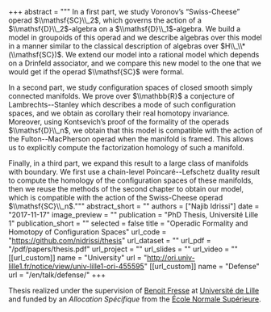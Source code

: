 +++
abstract = """
In a first part, we study Voronov’s “Swiss-Cheese” operad $\\mathsf{SC}\\_2$, which governs the action of a $\\mathsf{D}\\_2$-algebra on a $\\mathsf{D}\\_1$-algebra. We build a model in groupoids of this operad and we describe algebras over this model in a manner similar to the classical description of algebras over $H\\_\\*(\\mathsf{SC})$. We extend our model into a rational model which depends on a Drinfeld associator, and we compare this new model to the one that we would get if the operad $\\mathsf{SC}$ were formal.

In a second part, we study configuration spaces of closed smooth simply connected manifolds. We prove over $\\mathbb{R}$ a conjecture of Lambrechts--Stanley which describes a mode of such configuration spaces, and we obtain as corollary their real homotopy invariance. Moreover, using Kontsevich’s proof of the formality of the operads $\\mathsf{D}\\_n$, we obtain that this model is compatible with the action of the Fulton--MacPherson operad when the manifold is framed. This allows us to explicitly compute the factorization homology of such a manifold.

Finally, in a third part, we expand this result to a large class of manifolds with boundary. We first use a chain-level Poincaré--Lefschetz duality result to compute the homology of the configuration spaces of these manifolds, then we reuse the methods of the second chapter to obtain our model, which is compatible with the action of the Swiss-Cheese operad $\\mathsf{SC}\\_n$."""
abstract_short = ""
authors = ["Najib Idrissi"]
date = "2017-11-17"
image_preview = ""
publication = "PhD Thesis, Université Lille 1"
publication_short = ""
selected = false
title = "Operadic Formality and Homotopy of Configuration Spaces"
url_code = "https://github.com/nidrissi/thesis"
url_dataset = ""
url_pdf = "/pdf/papers/thesis.pdf"
url_project = ""
url_slides = ""
url_video = ""
[[url_custom]]
name = "University"
url = "http://ori.univ-lille1.fr/notice/view/univ-lille1-ori-455595"
[[url_custom]]
name = "Defense"
url = "/en/talk/defense/"
+++

Thesis realized under the supervision of [Benoit Fresse](https://math.univ-lille1.fr/~fresse/) at [Université de Lille](https://www.univ-lille.fr) and funded by an *Allocation Spécifique* from the [École Normale Supérieure](https://www.ens.fr).

